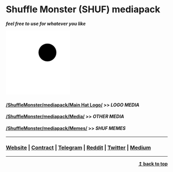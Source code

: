 # Shuffle Monster (SHUF) mediapack
 ***feel free to use for whatever you like***

<img src="/Media/spinning-eye-big.gif" width="200" height="200">


#### [/ShuffleMonster/mediapack/Main Hat Logo/](/Main%20Hat%20Logo) >> *LOGO MEDIA*


#### [/ShuffleMonster/mediapack/Media/](/Media) >> *OTHER MEDIA*


#### [/ShuffleMonster/mediapack/Memes/](/memes) >> *SHUF MEMES*

----------------------------------------------------------------------------------
### [Website](https://shuffle.monster) | [Contract](https://etherscan.io/address/0x3a9fff453d50d4ac52a6890647b823379ba36b9e#code) | [Telegram](https://t.me/shuftoken) | [Reddit](https://www.reddit.com/r/ShuffleMonster/) | [Twitter](https://twitter.com/ShuffleToken) | [Medium](https://medium.com/shufflemonster)
------------------------------------------------------------------------------

<div align="right">
   <b><a href="#top">↥ back to top</a></b>
</div>
